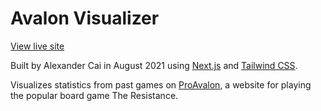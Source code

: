 # Avalon Visualizer

[View live site](https://avalon-visualizer.vercel.app/)

Built by Alexander Cai in August 2021 using [Next.js](https://nextjs.org/) and [Tailwind CSS](https://tailwindcss.com/).

Visualizes statistics from past games on [ProAvalon](https://www.proavalon.com/), a website for playing the popular board game The Resistance.

